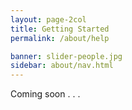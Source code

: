 ```yaml
---
layout: page-2col
title: Getting Started
permalink: /about/help

banner: slider-people.jpg
sidebar: about/nav.html
---
```

Coming soon . . .
